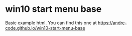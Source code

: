 # win10 start menu base

Basic example html. You can find this one at https://andre-code.github.io/win10-start-menu-base
